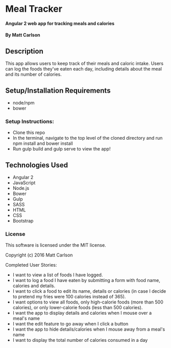 # Meal Tracker

#### Angular 2 web app for tracking meals and calories

#### By Matt Carlson

## Description

This app allows users to keep track of their meals and caloric intake. Users can log the foods they've eaten each day, including details about the meal and its number of calories.

## Setup/Installation Requirements
* node/npm
* bower

### Setup Instructions:
* Clone this repo
* In the terminal, navigate to the top level of the cloned directory and run npm install and bower install
* Run gulp build and gulp serve to view the app!

## Technologies Used

* Angular 2
* JavaScript
* Node.js
* Bower
* Gulp
* SASS
* HTML
* CSS
* Bootstrap

### License

This software is licensed under the MIT license.

Copyright (c) 2016 Matt Carlson

Completed User Stories:

* I want to view a list of foods I have logged.
* I want to log a food I have eaten by submitting a form with food name, calories and details.
* I want to click a food to edit its name, details or calories (in case I decide to pretend my fries were 100 calories instead of 365).
* I want options to view all foods, only high-calorie foods (more than 500 calories), or only lower-calorie foods (less than 500 calories).
* I want the app to display details and calories when I mouse over a meal's name
* I want the edit feature to go away when I click a button
* I want the app to hide details/calories when I mouse away from a meal's name
* I want to display the total number of calories consumed in a day
